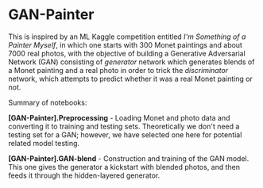 # GAN-Painter

This is inspired by an ML Kaggle competition entitled *I'm Something of a Painter Myself*, in which one starts with 300 Monet paintings and about 7000 real photos, with the objective of building a Generative Adversarial Network (GAN) consisting of *generator* network which generates blends of a Monet painting and a real photo in order to trick the *discriminator* network, which attempts to predict whether it was a real Monet painting or not. 

Summary of notebooks:

**[GAN-Painter].Preprocessing** - Loading Monet and photo data and converting it to training and testing sets.  Theoretically we don't need a testing set for a GAN; however, we have selected one here for potential related model testing.

**[GAN-Painter].GAN-blend** - Construction and training of the GAN model.  This one gives the generator a kickstart with blended photos, and then feeds it through the hidden-layered generator.  

